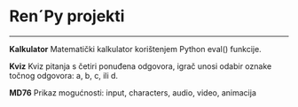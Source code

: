 # Ren´Py projekti
<hr>

**Kalkulator**
Matematički kalkulator korištenjem Python eval() funkcije.

**Kviz**
Kviz pitanja s četiri ponuđena odgovora, igrač unosi odabir oznake točnog odgovora: a, b, c, ili d.

**MD76**
Prikaz mogućnosti: input, characters, audio, video, animacija
